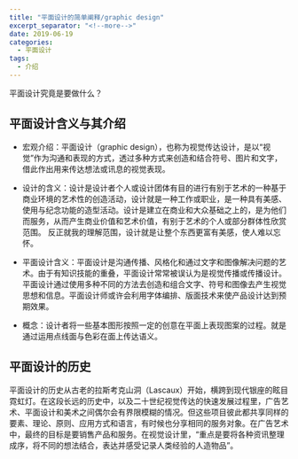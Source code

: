 ```yaml
---
title: "平面设计的简单阐释/graphic design"
excerpt_separator: "<!--more-->"
date: 2019-06-19
categories:
  - 平面设计
tags:
  - 介绍
---
```


平面设计究竟是要做什么？

<!--more-->

## 平面设计含义与其介绍

* 宏观介绍：平面设计（graphic design），也称为视觉传达设计，是以“视觉”作为沟通和表现的方式，透过多种方式来创造和结合符号、图片和文字，借此作出用来传达想法或讯息的视觉表现。

* 设计的含义：设计是设计者个人或设计团体有目的进行有别于艺术的一种基于商业环境的艺术性的创造活动，设计就是一种工作或职业，是一种具有美感、使用与纪念功能的造型活动。设计是建立在商业和大众基础之上的，是为他们而服务，从而产生商业价值和艺术价值，有别于艺术的个人或部分群体性欣赏范围。
反正就我的理解范围，设计就是让整个东西更富有美感，使人难以忘怀。

* 平面设计含义：平面设计是沟通传播、风格化和通过文字和图像解决问题的艺术。由于有知识技能的重叠，平面设计常常被误认为是视觉传播或传播设计。平面设计通过使用多种不同的方法去创造和组合文字、符号和图像去产生视觉思想和信息。平面设计师或许会利用字体编排、版面技术来使产品设计达到预期效果。

* 概念：设计者将一些基本图形按照一定的创意在平面上表现图案的过程。就是通过运用点线面与色彩在面上传达语义。

## 平面设计的历史

 平面设计的历史从古老的拉斯考克山洞（Lascaux）开始，横跨到现代银座的眩目霓虹灯。在这段长远的历史中，以及二十世纪视觉传达的快速发展过程里，广告艺术、平面设计和美术之间偶尔会有界限模糊的情况。但这些项目彼此都共享同样的要素、理论、原则、应用方式和语言，有时候也分享相同的服务对象。在广告艺术中，最终的目标是要销售产品和服务。在视觉设计里，“重点是要将各种资讯整理成序，将不同的想法结合，表达并感受记录人类经验的人造物品”。
